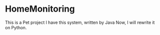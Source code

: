 # HomeMonitoring
This is a Pet project
I have this system, written by Java
Now, I will rewrite it on Python.



